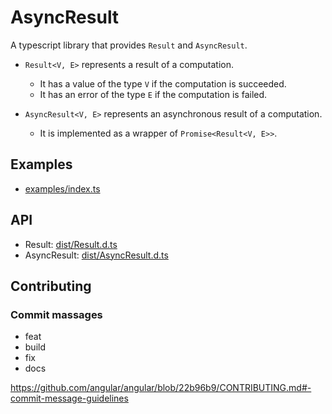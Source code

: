 # AsyncResult

A typescript library that provides `Result` and `AsyncResult`.

- `Result<V, E>` represents a result of a computation.

  - It has a value of the type `V` if the computation is succeeded.
  - It has an error of the type `E` if the computation is failed.

- `AsyncResult<V, E>` represents an asynchronous result of a computation.

  - It is implemented as a wrapper of `Promise<Result<V, E>>`.

## Examples

- [examples/index.ts](examples/index.ts)

## API

- Result: [dist/Result.d.ts](dist/Result.d.ts)
- AsyncResult: [dist/AsyncResult.d.ts](dist/AsyncResult.d.ts)

## Contributing

### Commit massages

- feat
- build
- fix
- docs

https://github.com/angular/angular/blob/22b96b9/CONTRIBUTING.md#-commit-message-guidelines
